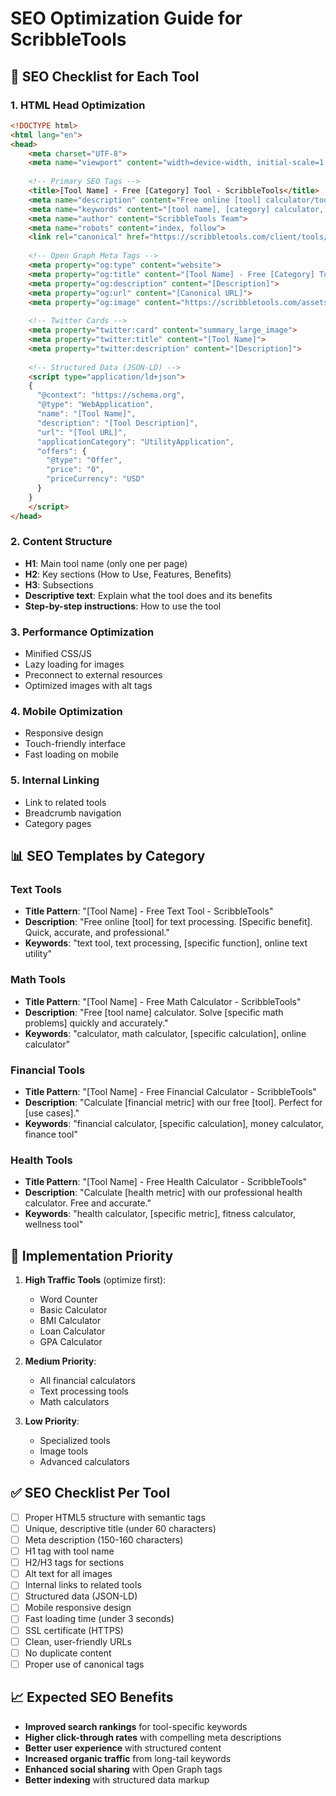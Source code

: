 # SEO Optimization Guide for ScribbleTools

## 🎯 SEO Checklist for Each Tool

### 1. **HTML Head Optimization**
```html
<!DOCTYPE html>
<html lang="en">
<head>
    <meta charset="UTF-8">
    <meta name="viewport" content="width=device-width, initial-scale=1.0">
    
    <!-- Primary SEO Tags -->
    <title>[Tool Name] - Free [Category] Tool - ScribbleTools</title>
    <meta name="description" content="Free online [tool] calculator/tool. [Benefit statement]. Professional, accurate, and easy to use.">
    <meta name="keywords" content="[tool name], [category] calculator, online tool, free calculator">
    <meta name="author" content="ScribbleTools Team">
    <meta name="robots" content="index, follow">
    <link rel="canonical" href="https://scribbletools.com/client/tools/[category]/[tool-name].html">
    
    <!-- Open Graph Meta Tags -->
    <meta property="og:type" content="website">
    <meta property="og:title" content="[Tool Name] - Free [Category] Tool">
    <meta property="og:description" content="[Description]">
    <meta property="og:url" content="[Canonical URL]">
    <meta property="og:image" content="https://scribbletools.com/assets/og-image.svg">
    
    <!-- Twitter Cards -->
    <meta property="twitter:card" content="summary_large_image">
    <meta property="twitter:title" content="[Tool Name]">
    <meta property="twitter:description" content="[Description]">
    
    <!-- Structured Data (JSON-LD) -->
    <script type="application/ld+json">
    {
      "@context": "https://schema.org",
      "@type": "WebApplication",
      "name": "[Tool Name]",
      "description": "[Tool Description]",
      "url": "[Tool URL]",
      "applicationCategory": "UtilityApplication",
      "offers": {
        "@type": "Offer",
        "price": "0",
        "priceCurrency": "USD"
      }
    }
    </script>
</head>
```

### 2. **Content Structure**
- **H1**: Main tool name (only one per page)
- **H2**: Key sections (How to Use, Features, Benefits)
- **H3**: Subsections
- **Descriptive text**: Explain what the tool does and its benefits
- **Step-by-step instructions**: How to use the tool

### 3. **Performance Optimization**
- Minified CSS/JS
- Lazy loading for images
- Preconnect to external resources
- Optimized images with alt tags

### 4. **Mobile Optimization**
- Responsive design
- Touch-friendly interface
- Fast loading on mobile

### 5. **Internal Linking**
- Link to related tools
- Breadcrumb navigation
- Category pages

## 📊 SEO Templates by Category

### Text Tools
- **Title Pattern**: "[Tool Name] - Free Text Tool - ScribbleTools"
- **Description**: "Free online [tool] for text processing. [Specific benefit]. Quick, accurate, and professional."
- **Keywords**: "text tool, text processing, [specific function], online text utility"

### Math Tools  
- **Title Pattern**: "[Tool Name] - Free Math Calculator - ScribbleTools"
- **Description**: "Free [tool name] calculator. Solve [specific math problems] quickly and accurately."
- **Keywords**: "calculator, math calculator, [specific calculation], online calculator"

### Financial Tools
- **Title Pattern**: "[Tool Name] - Free Financial Calculator - ScribbleTools"  
- **Description**: "Calculate [financial metric] with our free [tool]. Perfect for [use cases]."
- **Keywords**: "financial calculator, [specific calculation], money calculator, finance tool"

### Health Tools
- **Title Pattern**: "[Tool Name] - Free Health Calculator - ScribbleTools"
- **Description**: "Calculate [health metric] with our professional health calculator. Free and accurate."
- **Keywords**: "health calculator, [specific metric], fitness calculator, wellness tool"

## 🚀 Implementation Priority

1. **High Traffic Tools** (optimize first):
   - Word Counter
   - Basic Calculator  
   - BMI Calculator
   - Loan Calculator
   - GPA Calculator

2. **Medium Priority**:
   - All financial calculators
   - Text processing tools
   - Math calculators

3. **Low Priority**:
   - Specialized tools
   - Image tools
   - Advanced calculators

## ✅ SEO Checklist Per Tool

- [ ] Proper HTML5 structure with semantic tags
- [ ] Unique, descriptive title (under 60 characters)
- [ ] Meta description (150-160 characters)
- [ ] H1 tag with tool name
- [ ] H2/H3 tags for sections
- [ ] Alt text for all images
- [ ] Internal links to related tools
- [ ] Structured data (JSON-LD)
- [ ] Mobile responsive design
- [ ] Fast loading time (under 3 seconds)
- [ ] SSL certificate (HTTPS)
- [ ] Clean, user-friendly URLs
- [ ] No duplicate content
- [ ] Proper use of canonical tags

## 📈 Expected SEO Benefits

- **Improved search rankings** for tool-specific keywords
- **Higher click-through rates** with compelling meta descriptions  
- **Better user experience** with structured content
- **Increased organic traffic** from long-tail keywords
- **Enhanced social sharing** with Open Graph tags
- **Better indexing** with structured data markup